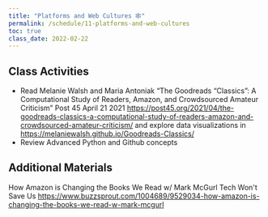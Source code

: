 ```yaml
---
title: "Platforms and Web Cultures 🕸"
permalink: /schedule/11-platforms-and-web-cultures
toc: true
class_date: 2022-02-22
---
```


## Class Activities

- Read Melanie Walsh and Maria Antoniak “The Goodreads “Classics”: A Computational Study of Readers, Amazon, and Crowdsourced Amateur Criticism” Post 45 April 21 2021 <https://post45.org/2021/04/the-goodreads-classics-a-computational-study-of-readers-amazon-and-crowdsourced-amateur-criticism/> and explore data visualizations in <https://melaniewalsh.github.io/Goodreads-Classics/>
- Review Advanced Python and Github concepts

## Additional Materials

How Amazon is Changing the Books We Read w/ Mark McGurl Tech Won't Save Us <https://www.buzzsprout.com/1004689/9529034-how-amazon-is-changing-the-books-we-read-w-mark-mcgurl>
